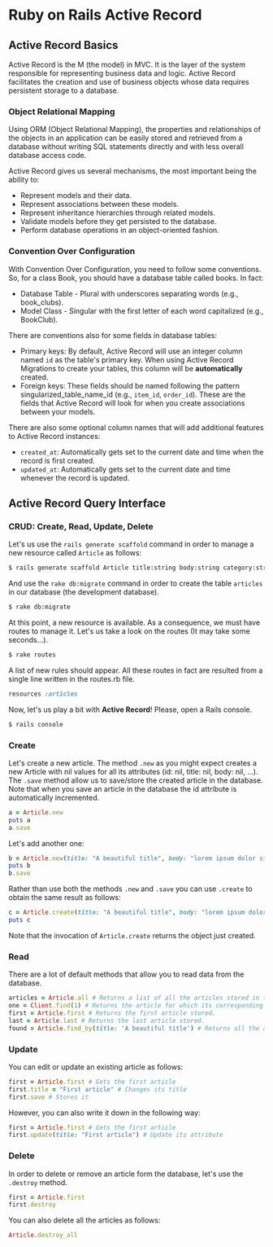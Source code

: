 # Ruby on Rails Active Record

## Active Record Basics

Active Record is the M (the model) in MVC. It is the layer of the system responsible for representing business data and logic. Active Record facilitates the creation and use of business objects whose data requires persistent storage to a database.

### Object Relational Mapping

Using ORM (Object Relational Mapping), the properties and relationships of the objects in an application can be easily stored and retrieved from a database without writing SQL statements directly and with less overall database access code.

Active Record gives us several mechanisms, the most important being the ability to:
- Represent models and their data.
- Represent associations between these models.
- Represent inheritance hierarchies through related models.
- Validate models before they get persisted to the database.
- Perform database operations in an object-oriented fashion.

### Convention Over Configuration

With Convention Over Configuration, you need to follow some conventions. So, for a class Book, you should have a database table called books. In fact:
- Database Table - Plural with underscores separating words (e.g., book_clubs).
- Model Class - Singular with the first letter of each word capitalized (e.g., BookClub).

There are conventions also for some fields in database tables:
- Primary keys: By default, Active Record will use an integer column named `id` as the table's primary key. When using Active Record Migrations to create your tables, this column will be **automatically** created.
- Foreign keys: These fields should be named following the pattern singularized_table_name_id (e.g., `item_id`, `order_id`). These are the fields that Active Record will look for when you create associations between your models.

There are also some optional column names that will add additional features to Active Record instances:

- `created_at`: Automatically gets set to the current date and time when the record is first created.
- `updated_at`: Automatically gets set to the current date and time whenever the record is updated.

## Active Record Query Interface
### CRUD: Create, Read, Update, Delete

Let's us use the `rails generate scaffold` command in order to manage a new resource called `Article` as follows:

~~~bash
$ rails generate scaffold Article title:string body:string category:string
~~~

And use the `rake db:migrate` command in order to create the table `articles` in our database (the development database).

~~~bash
$ rake db:migrate
~~~

At this point, a new resource is available. As a consequence, we must have routes to manage it. Let's us take a look on the routes (It may take some seconds...).

~~~bash
$ rake routes
~~~

A list of new rules should appear. All these routes in fact are resulted from a single line written in the routes.rb file.

~~~ruby
resources :articles
~~~

Now, let's us play a bit with **Active Record**! Please, open a Rails console.

~~~bash
$ rails console
~~~

### Create

Let's create a new article. The method `.new` as you might expect creates a new Article with nil values for all its attributes (id: nil, title: nil, body: nil, ...). The `.save` method allow us to save/store the created article in the database. Note that when you save an article in the database the id attribute is automatically incremented.

~~~ruby
a = Article.new
puts a
a.save
~~~

Let's add another one:

~~~ruby
b = Article.new(title: "A beautiful title", body: "lorem ipsum dolor sit amet...")
puts b
b.save
~~~

Rather than use both the methods `.new` and `.save` you can use `.create` to obtain the same result as follows:

~~~ruby
c = Article.create(title: "A beautiful title", body: "lorem ipsum dolor sit amet...")
puts c
~~~

Note that the invocation of `Article.create` returns the object just created.

### Read

There are a lot of default methods that allow you to read data from the database.

~~~ruby
articles = Article.all # Returns a list of all the articles stored in the database.
one = Client.find(1) # Returns the article for which its corresponding primary key (id) has value 1.
first = Article.first # Returns the first article stored.
last = Article.last # Returns the last article stored.
found = Article.find_by(title: 'A beautiful title') # Returns all the articles that have title equal to the specific value.
~~~

### Update

You can edit or update an existing article as follows:

~~~ruby
first = Article.first # Gets the first article
first.title = "First article" # Changes its title
first.save # Stores it
~~~

However, you can also write it down in the following way:

~~~ruby
first = Article.first # Gets the first article
first.update(title: "First article") # Update its attribute
~~~

### Delete

In order to delete or remove an article form the database, let's use the `.destroy` method.

~~~ruby
first = Article.first
first.destroy
~~~

You can also delete all the articles as follows:

~~~ruby
Article.destroy_all
~~~
